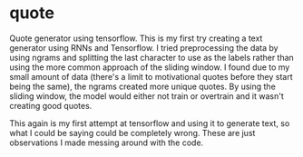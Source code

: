# quote
Quote generator using tensorflow. This is my first try creating a text generator using RNNs and Tensorflow. I tried preprocessing the data by using ngrams and splitting the last character to use as the labels rather than using the more common approach of the sliding window. I found due to my small amount of data (there's a limit to motivational quotes before
they start being the same), the ngrams created more unique quotes. By using the sliding window, the model would either not train or overtrain and it wasn't creating good quotes. 

This again is my first attempt at tensorflow and using it to generate text, so what I could be saying could be completely wrong. These are just observations I made messing around with the code.

